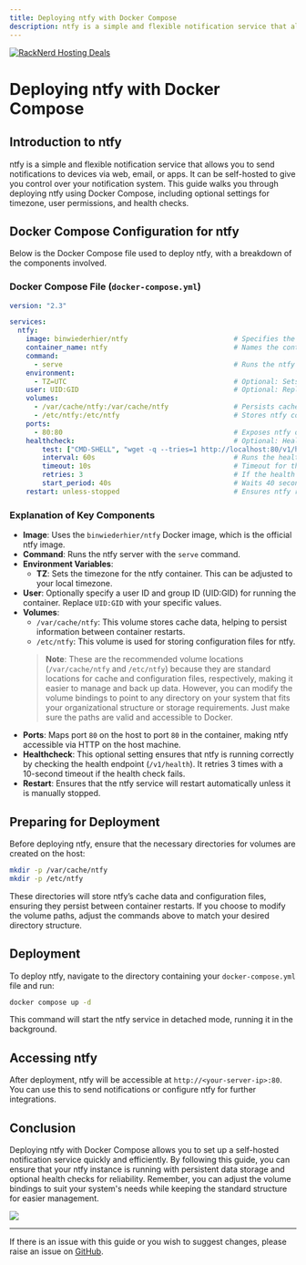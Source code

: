 ```yaml
---
title: Deploying ntfy with Docker Compose
description: ntfy is a simple and flexible notification service that allows you to send notifications to devices via web, email, or apps. This guide details deploying ntfy using Docker Compose, including configuration settings and health checks.
---
```

<a href="https://my.racknerd.com/aff.php?aff=5792&ref=techdox.nz" target="_blank">
    <img src="https://racknerd.com/banners/728x90.gif" alt="RackNerd Hosting Deals">
</a>

# Deploying ntfy with Docker Compose

## Introduction to ntfy

ntfy is a simple and flexible notification service that allows you to send notifications to devices via web, email, or apps. It can be self-hosted to give you control over your notification system. This guide walks you through deploying ntfy using Docker Compose, including optional settings for timezone, user permissions, and health checks.

## Docker Compose Configuration for ntfy

Below is the Docker Compose file used to deploy ntfy, with a breakdown of the components involved.

### Docker Compose File (`docker-compose.yml`)

```yaml
version: "2.3"

services:
  ntfy:
    image: binwiederhier/ntfy                          # Specifies the ntfy Docker image.
    container_name: ntfy                               # Names the container for easier management.
    command:
      - serve                                          # Runs the ntfy server.
    environment:
      - TZ=UTC                                         # Optional: Sets the timezone. Change as needed.
    user: UID:GID                                      # Optional: Replace with your user/group or UID/GID.
    volumes:
      - /var/cache/ntfy:/var/cache/ntfy                # Persists cache data.
      - /etc/ntfy:/etc/ntfy                            # Stores ntfy configuration files.
    ports:
      - 80:80                                          # Exposes ntfy on port 80.
    healthcheck:                                       # Optional: Health check to ensure ntfy is running properly.
        test: ["CMD-SHELL", "wget -q --tries=1 http://localhost:80/v1/health -O - | grep -Eo '\"healthy\"\\s*:\\s*true' || exit 1"]
        interval: 60s                                  # Runs the health check every 60 seconds.
        timeout: 10s                                   # Timeout for the health check is 10 seconds.
        retries: 3                                     # If the health check fails, retries 3 times.
        start_period: 40s                              # Waits 40 seconds before starting the first check.
    restart: unless-stopped                            # Ensures ntfy restarts unless manually stopped.
```

### Explanation of Key Components

- **Image**: Uses the `binwiederhier/ntfy` Docker image, which is the official ntfy image.
- **Command**: Runs the ntfy server with the `serve` command.
- **Environment Variables**: 
  - **TZ**: Sets the timezone for the ntfy container. This can be adjusted to your local timezone.
- **User**: Optionally specify a user ID and group ID (UID:GID) for running the container. Replace `UID:GID` with your specific values.
- **Volumes**:
  - `/var/cache/ntfy`: This volume stores cache data, helping to persist information between container restarts.
  - `/etc/ntfy`: This volume is used for storing configuration files for ntfy.
  > **Note**: These are the recommended volume locations (`/var/cache/ntfy` and `/etc/ntfy`) because they are standard locations for cache and configuration files, respectively, making it easier to manage and back up data. However, you can modify the volume bindings to point to any directory on your system that fits your organizational structure or storage requirements. Just make sure the paths are valid and accessible to Docker.
- **Ports**: Maps port `80` on the host to port `80` in the container, making ntfy accessible via HTTP on the host machine.
- **Healthcheck**: This optional setting ensures that ntfy is running correctly by checking the health endpoint (`/v1/health`). It retries 3 times with a 10-second timeout if the health check fails.
- **Restart**: Ensures that the ntfy service will restart automatically unless it is manually stopped.

## Preparing for Deployment

Before deploying ntfy, ensure that the necessary directories for volumes are created on the host:

```bash
mkdir -p /var/cache/ntfy
mkdir -p /etc/ntfy
```

These directories will store ntfy’s cache data and configuration files, ensuring they persist between container restarts. If you choose to modify the volume paths, adjust the commands above to match your desired directory structure.

## Deployment

To deploy ntfy, navigate to the directory containing your `docker-compose.yml` file and run:

```bash
docker compose up -d
```

This command will start the ntfy service in detached mode, running it in the background.

## Accessing ntfy

After deployment, ntfy will be accessible at `http://<your-server-ip>:80`. You can use this to send notifications or configure ntfy for further integrations.

## Conclusion

Deploying ntfy with Docker Compose allows you to set up a self-hosted notification service quickly and efficiently. By following this guide, you can ensure that your ntfy instance is running with persistent data storage and optional health checks for reliability. Remember, you can adjust the volume bindings to suit your system's needs while keeping the standard structure for easier management.

<a href="https://www.buymeacoffee.com/techdox"><img src="https://img.buymeacoffee.com/button-api/?text=Buy me a cup of tea&emoji=🍵&slug=techdox&button_colour=FFDD00&font_colour=000000&font_family=Cookie&outline_colour=000000&coffee_colour=ffffff" /></a>

---

If there is an issue with this guide or you wish to suggest changes, please raise an issue on [GitHub](https://github.com/Techdox/techdox-docs).
